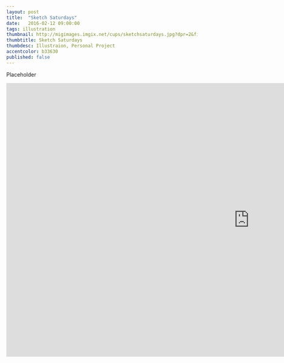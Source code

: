 ```yaml
---
layout: post
title:  "Sketch Saturdays"
date:   2016-02-12 09:00:00
tags: illustration
thumbnail: http://migimages.imgix.net/cups/sketchsaturdays.jpg?dpr=2&fit=crop&fm=pjpg&h=320&w=320&bri=5&con=5&chromasub=444&pad=8&bg=fff
thumbtitle: Sketch Saturdays
thumbdesc: Illustraion, Personal Project
accentcolor: b33630
published: false
---
```


<section>
<p>Placeholder</p>
</section>

<div class="video-container">
<iframe width="1280" height="720" src="https://www.youtube.com/embed/71cXIY1_CZM?rel=0&showinfo=0" frameborder="0" allowfullscreen class="youtube"></iframe>
</div>


<section>

</section>
